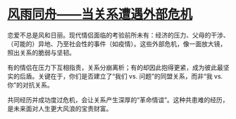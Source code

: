 # [风雨同舟——当关系遭遇外部危机](https://hoo.be/jinrihlw)


恋爱不总是风和日丽。现代情侣面临的考验前所未有：经济的压力、父母的干涉、（可能的）异地、乃至社会性的事件（如疫情）。这些外部危机，像一面放大镜，照出关系的脆弱与坚韧。

有的情侣在压力下互相指责，关系分崩离析；有的却因此抱得更紧，成为彼此最坚实的后盾。关键在于，你们是否建立了“我们 vs. 问题”的同盟关系，而非“我 vs. 你”的对抗关系。

共同经历并成功度过危机，会让关系产生深厚的“革命情谊”。这种共患难的经历，是未来面对人生更大风浪的宝贵财富。
